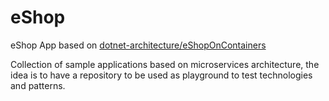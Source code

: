 # eShop 
eShop App based on [dotnet-architecture/eShopOnContainers
](https://github.com/dotnet-architecture/eShopOnContainers)

Collection of sample applications based on microservices architecture,
the idea is to have a repository to be used as playground to test technologies and patterns.







